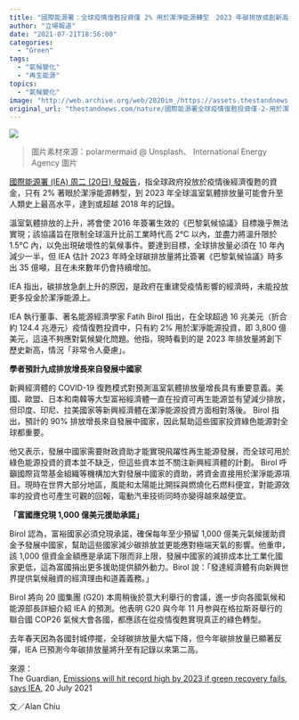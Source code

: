 ```yaml
---
title: "國際能源署：全球疫情復甦投資僅 2% 用於潔淨能源轉型　2023 年碳排放或創新高"
author: "立場報道"
date: "2021-07-21T18:56:00"
categories:
  - "Green"
tags:
  - "氣候變化"
  - "再生能源"
topics:
  - "氣候變化"
image: "http://web.archive.org/web/2020im_/https://assets.thestandnews.com/media/photos/16-17_copy.png"
original_url: "thestandnews.com/nature/國際能源署全球疫情復甦投資僅-2-用於潔淨能源轉型-2023-年碳排放或創新高"
---
```

![](http://web.archive.org/web/2020im_/https://assets.thestandnews.com/media/photos/16-17_copy.png)
> 圖片素材來源：polarmermaid @ Unsplash、 International Energy Agency 圖片

[國際能源署 (IEA) 周二 (20日) 發報告](http://web.archive.org/web/20211229133624/https://www.iea.org/news/with-only-2-of-governments-recovery-spending-going-to-clean-energy-transitions-global-emissions-are-set-to-surge-to-an-all-time-high)，指全球政府投放於疫情後經濟復甦的資金，只有 2% 著眼於潔淨能源轉型，到 2023 年全球溫室氣體排放量可能會升至人類史上最高水平，達到或超越 2018 年的記錄。

溫室氣體排放的上升，將會使 2016 年簽署生效的《巴黎氣候協議》目標幾乎無法實現；該協議旨在限制全球溫升比前工業時代高 2°C 以內，並盡力將溫升限於 1.5°C 內，以免出現破壞性的氣候事件。要達到目標，全球排放量必須在 10 年內減少一半，但 IEA 估計 2023 年時全球碳排放量將比簽署《巴黎氣候協議》時多出 35 億噸，且在未來數年仍會持續增加。

IEA 指出，碳排放急劇上升的原因，是政府在重建受疫情影響的經濟時，未能投放更多投金於潔淨能源上。

IEA 執行董事、著名能源經濟學家 Fatih Birol 指出，在全球超過 16 兆美元（折合約 124.4 兆港元）疫情復甦投資中，只有約 2% 用於潔淨能源投資，即 3,800 億美元，這遠不夠應對氣候變化問題。他指，現時看到的是 2023 年排放量將創下歷史新高，情況「非常令人憂慮」。

**學者預計九成排放增長來自發展中國家**

新興經濟體的 COVID-19 復甦模式對預測溫室氣體排放量增長具有重要意義。美國、歐盟、日本和南韓等大型富裕經濟體一直在投資可再生能源並有望減少排放，但印度、印尼、拉美國家等新興經濟體在潔淨能源投資方面相對落後。 Birol 指出，預計的 90% 排放增長來自發展中國家，因此幫助這些國家投資綠色能源對全球都重要。

他又表示，發展中國家需要財政資助才能實現飛躍性再生能源發展，而全球可用於綠色能源投資的資本並不缺乏，但這些資本並不關注新興經濟體的計劃。 Birol 呼籲國際貨幣基金組織等機構加大對發展中國家的資助，將資金直接用於潔淨能源項目。現時在世界大部分地區，風能和太陽能比開採與燃燒化石燃料便宜，對能源效率的投資也可產生可觀的回報，電動汽車技術同時亦變得越來越便宜。

**「富國應兌現 1,000 億美元援助承諾」**

Birol 認為，富裕國家必須兌現承諾，確保每年至少預留 1,000 億美元氣候援助資金予發展中國家，幫助這些國家減少碳排放並更能應對極端天氣的影響。他重申，該 1,000 億資金金額應是承諾下限而非上限，發展中國家的減排成本比工業化國家更低，這為富國捐出更多援助提供額外動力。Birol 說：「發達經濟體有向新興世界提供氣候融資的經濟理由和道義義務。」

Birol 將向 20 國集團 (G20) 本周稍後於意大利舉行的會議，進一步向各國氣候和能源部長詳細介紹 IEA 的預測。他表明 G20 與今年 11 月参與在格拉斯哥舉行的聯合國 COP26 氣候大會各國，都應該在從疫情復甦實現真正的綠色轉型。

去年春天因為各國封城停擺，全球碳排放量大幅下降，但今年碳排放量已顯著反彈，IEA 已預測今年碳排放量將升至有記錄以來第二高。

來源：  
The Guardian, [Emissions will hit record high by 2023 if green recovery fails, says IEA](http://web.archive.org/web/20211229133624/https://www.theguardian.com/environment/2021/jul/20/emissions-record-high-by-2023-if-green-recovery-fails-says-iea), 20 July 2021

文／Alan Chiu